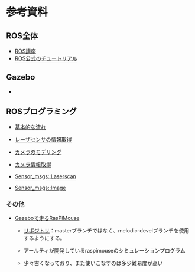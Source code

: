 # 参考資料

## ROS全体

- [ROS講座](https://qiita.com/srs/items/5f44440afea0eb616b4a)
- [ROS公式のチュートリアル](http://wiki.ros.org/ja/ROS/Tutorials)

## Gazebo

- 



## ROSプログラミング

- [基本的な流れ](https://at-wat.github.io/ROS-quick-start-up/ros-basic.html)

- [レーザセンサの情報取得](https://at-wat.github.io/ROS-quick-start-up/ros-urg.html)
- [カメラのモデリング](https://qiita.com/srs/items/7d78f9ad21a0e61f5bff)
- [カメラ情報取得](http://wiki.ros.org/image_transport/Tutorials/SubscribingToImages)

- [Sensor_msgs::Laserscan](http://docs.ros.org/en/api/sensor_msgs/html/msg/LaserScan.html)
- [Sensor_msgs::Image](http://docs.ros.org/en/melodic/api/sensor_msgs/html/msg/Image.html)

### その他

- [Gazeboで走るRasPiMouse](https://rt-net.jp/mobility/archives/3544)

  - [リポジトリ](https://github.com/rt-net/raspimouse_sim/tree/melodic-devel)：masterブランチではなく、melodic-develブランチを使用するようにする。

  - アールティが開発しているraspimouseのシミュレーションプログラム

  - 少々古くなっており、また使いこなすのは多少難易度が高い

    